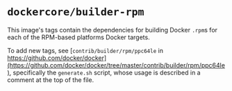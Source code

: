 # `dockercore/builder-rpm`

This image's tags contain the dependencies for building Docker `.rpm`s for each of the RPM-based platforms Docker targets.

To add new tags, see [`contrib/builder/rpm/ppc64le` in https://github.com/docker/docker](https://github.com/docker/docker/tree/master/contrib/builder/rpm/ppc64le), specifically the `generate.sh` script, whose usage is described in a comment at the top of the file.
